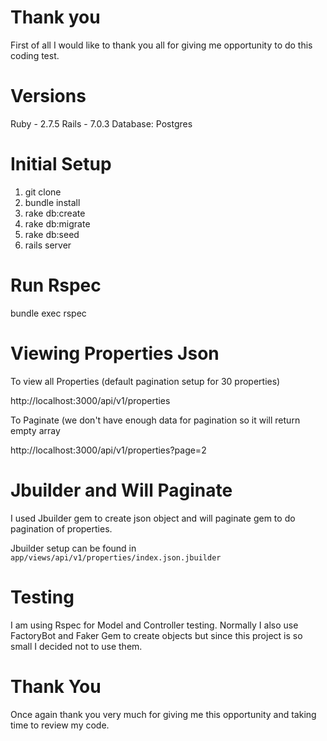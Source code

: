# Thank you

First of all I would like to thank you all for giving me opportunity to do this coding test.

# Versions

Ruby - 2.7.5
Rails - 7.0.3
Database: Postgres

# Initial Setup

1. git clone
2. bundle install
3. rake db:create
4. rake db:migrate
5. rake db:seed
6. rails server

# Run Rspec

bundle exec rspec

# Viewing Properties Json

To view all Properties (default pagination setup for 30 properties)

http://localhost:3000/api/v1/properties

To Paginate (we don't have enough data for pagination so it will return empty array

http://localhost:3000/api/v1/properties?page=2

# Jbuilder and Will Paginate

I used Jbuilder gem to create json object and will paginate gem to do pagination of properties.

Jbuilder setup can be found in `app/views/api/v1/properties/index.json.jbuilder`

# Testing

I am using Rspec for Model and Controller testing. Normally I also use FactoryBot and Faker Gem to create objects but since this project is so small I decided not to use them.

# Thank You

Once again thank you very much for giving me this opportunity and taking time to review my code.
